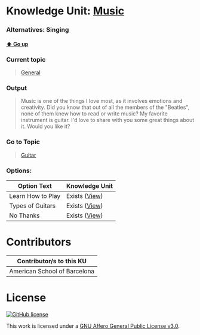 # Knowledge Unit: [Music](../../knowledge_units/general/music.md)
### Alternatives:   Singing 
#### [:arrow_up: Go up](../../topics/general.md)
### Current topic
> [General](../../topics/general.md)
### Output
> Music is one of the things I love most, as it involves emotions and creativity. Did you know that out of all the members of the &quot;Beatles&quot;, none of them knew how to read or write music? My favorite instrument is guitar. I&#039;d love to share with you some great things about it. Would you like it?
### Go to Topic
> [Guitar](../../topics/guitar.md)

### Options: 

| Option Text | Knowledge Unit |
| - | - |  
| Learn How to Play  |  Exists ([View](../../knowledge_units/guitar/learn-how-to-play.md))  |  
| Types of Guitars  |  Exists ([View](../../knowledge_units/guitar/types-of-guitars.md))  |  
| No Thanks  |  Exists ([View](../../knowledge_units/guitar/no-thanks.md))  | 

# Contributors

| Contributor/s to this KU |
| - | 
| American School of Barcelona |

# License
[![GitHub license](https://img.shields.io/github/license/inbrainz/cerebro)](https://github.com/inbrainz/cerebro/blob/master/LICENSE)

This work is licensed under a [GNU Affero General Public License v3.0](https://www.gnu.org/licenses/agpl-3.0.txt).